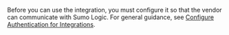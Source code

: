Before you can use the integration, you must configure it so that the vendor can communicate with Sumo Logic. For general guidance, see [Configure Authentication for Integrations](/docs/platform-services/automation-service/configure-authentication-for-integrations/).